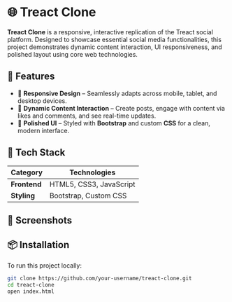 # 🌐 Treact Clone

**Treact Clone** is a responsive, interactive replication of the Treact social platform. Designed to showcase essential social media functionalities, this project demonstrates dynamic content interaction, UI responsiveness, and polished layout using core web technologies.

## 🚀 Features

- 📱 **Responsive Design** – Seamlessly adapts across mobile, tablet, and desktop devices.
- 💬 **Dynamic Content Interaction** – Create posts, engage with content via likes and comments, and see real-time updates.
- 🎨 **Polished UI** – Styled with **Bootstrap** and custom **CSS** for a clean, modern interface.

## 🧰 Tech Stack

| Category        | Technologies         |
|----------------|----------------------|
| **Frontend**    | HTML5, CSS3, JavaScript |
| **Styling**     | Bootstrap, Custom CSS |

## 📸 Screenshots

<!-- Optional: Add screenshots here -->
<!-- ![Screenshot 1](./screenshots/treact-home.png) -->

## 📦 Installation

To run this project locally:

```bash
git clone https://github.com/your-username/treact-clone.git
cd treact-clone
open index.html
